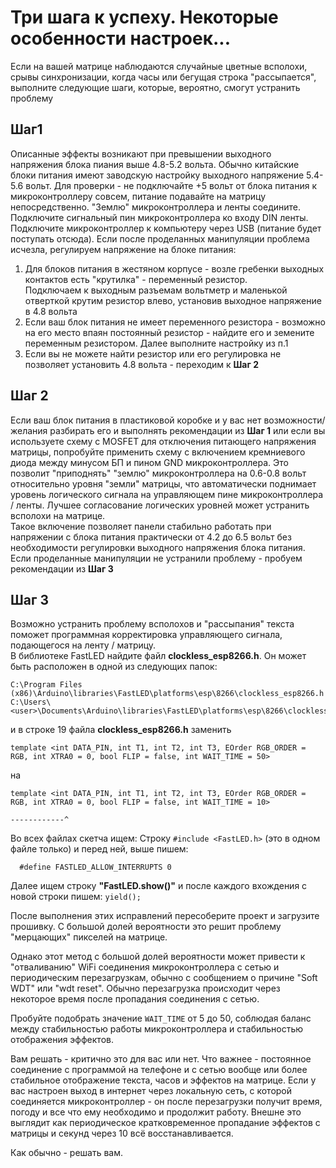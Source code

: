 # Три шага к успеху. Некоторые особенности настроек...

Если на вашей матрице наблюдаются случайные цветные всполохи, срывы синхронизации, когда часы или бегущая строка "рассыпается",
выполните следующие шаги, которые, вероятно, смогут устранить проблему

## Шаг1

   Описанные эффекты возникают при превышении выходного напряжения блока пиания выше 4.8-5.2 вольта. 
   Обычно китайские блоки питания имеют заводскую настройку выходного напряжение 5.4-5.6 вольт. 
   Для проверки - не подключайте +5 вольт от блока питания к микроконтроллеру совсем, питание подавайте на матрицу непосредственно. 
   "Землю" микроконтроллера и ленты соедините. Подключите сигнальный пин микроконтроллера ко входу DIN ленты. 
   Подключите микроконтроллер к компьютеру через USB (питание будет поступать отсюда). 
   Если после проделанных манипуляции проблема исчезла, регулируем напряжение на блоке питания:

   1. Для блоков питания в жестяном корпусе - возле гребенки выходных контактов есть "крутилка" - переменный резистор.  
      Подключаем к выходным разъемам вольтметр и маленькой отверткой крутим резистор влево, установив выходное напряжение в 4.8 вольта  
   2. Если ваш блок питания не имеет переменного резистора - возможно на его место впаян постоянный резистор - найдите его и земените переменным резистором.
      Далее выполните настройку из п.1
   3. Если вы не можете найти резистор или его регулировка не позволяет установить 4.8 вольта - переходим к **Шаг 2**

## Шаг 2
  
   Если ваш блок питания в пластиковой коробке и у вас нет возможности/желания разбирать его и выполнять рекомендации из **Шаг 1**
   или если вы используете схему с MOSFET для отключения питающего напряжения матрицы, попробуйте применить схему с
   включением кремниевого диода между минусом БП и пином GND микроконтроллера. Это позволит "приподнять" "землю" микроконтроллера
   на 0.6-0.8 вольт относительно уровня "земли" матрицы, что автоматически поднимает уровень логического сигнала на управляющем пине микроконтроллера / ленты.
   Лучшее согласование логических уровней может устранить всполохи на матрице.  
   Такое включение позволяет панели стабильно работать при напряжении с блока питания практически от 4.2 до 6.5 вольт без необходимости 
   регулировки выходного напряжения блока питания.  
   Если проделанные манипуляции не устранили проблему - пробуем рекомендации из **Шаг 3**

## Шаг 3

   Возможно устранить проблему всполохов и "рассыпания" текста поможет программная корректировка управляющего сигнала, подающегося на ленту / матрицу.  
   В библиотеке FastLED найдите файл **clockless_esp8266.h**. Он может быть расположен в одной из следующих папок:  

```
C:\Program Files (x86)\Arduino\libraries\FastLED\platforms\esp\8266\clockless_esp8266.h
C:\Users\<user>\Documents\Arduino\libraries\FastLED\platforms\esp\8266\clockless_esp8266.h
```

   и в строке 19 файла **clockless_esp8266.h** заменить 

```
template <int DATA_PIN, int T1, int T2, int T3, EOrder RGB_ORDER = RGB, int XTRA0 = 0, bool FLIP = false, int WAIT_TIME = 50>
```

   на

```
template <int DATA_PIN, int T1, int T2, int T3, EOrder RGB_ORDER = RGB, int XTRA0 = 0, bool FLIP = false, int WAIT_TIME = 10>
                                                                                                              ------------^
```

  Во всех файлах скетча ищем:
  Строку `#include <FastLED.h>` (это в одном файле только) и перед ней, выше пишем: 
```
  #define FASTLED_ALLOW_INTERRUPTS 0 
```
  Далее ищем строку **"FastLED.show()"** и после каждого вхождения с новой строки пишем: `yield();`

  После выполнения этих исправлений пересоберите проект и загрузите прошивку. С большой долей вероятности это решит проблему "мерцающих" пикселей на матрице.

   Однако этот метод с большой долей вероятности может привести к "отваливанию" WiFi соединения микроконтроллера с сетью и периодическим перезагрузкам, 
   обычно с сообщением о причине "Soft WDT" или "wdt reset". Обычно перезагрузка происходит через некоторое время после пропадания соединения с сетью.  

   Пробуйте подобрать значение ```WAIT_TIME``` от 5 до 50, соблюдая баланс между стабильностью работы микроконтроллера и стабильностью отображения эффектов.

   Вам решать - критично это для вас или нет. Что важнее - постоянное соединение с программой на телефоне и с сетью вообще или более стабильное отображение
   текста, часов и эффектов на матрице. Если у вас настроен выход в интернет через локальную сеть, с которой соединяется микроконтроллер - он после перезагрузки
   получит время, погоду и все что ему необходимо и продолжит работу. Внешне это выглядит как периодическое кратковременное пропадание эффектов с матрицы и 
   секунд через 10 всё восстанавливается.

   Как обычно - решать вам.

